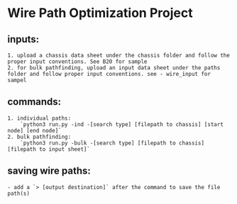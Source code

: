 # Wire Path Optimization Project

## inputs:
    1. upload a chassis data sheet under the chassis folder and follow the proper input conventions. See B20 for sample
    2. for bulk pathfinding, upload an input data sheet under the paths folder and follow proper input conventions. see - wire_input for sampel

## commands:
    1. individual paths:
        `python3 run.py -ind -[search type] [filepath to chassis] [start node] [end node]`
    2. bulk pathfinding:
        `python3 run.py -bulk -[search type] [filepath to chassis] [filepath to input sheet]`

## saving wire paths:
    - add a `> [output destination]` after the command to save the file path(s)